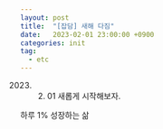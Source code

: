 ```yaml
---
layout: post
title:  "[잡담] 새해 다짐"
date:   2023-02-01 23:00:00 +0900
categories: init
tag: 
  - etc
---
```




2023. 02. 01 새롭게 시작해보자.

하루 1% 성장하는 삶